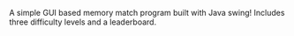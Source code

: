 A simple GUI based memory match program built with Java swing! Includes three difficulty levels and a leaderboard.
